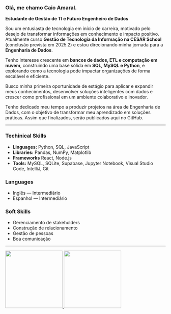 ### Olá, me chamo Caio Amaral.

**Estudante de Gestão de TI e Futuro Engenheiro de Dados**

Sou um entusiasta de tecnologia em início de carreira, motivado pelo desejo de transformar informações em conhecimento e impacto positivo. Atualmente curso **Gestão de Tecnologia da Informação na CESAR School** (conclusão prevista em 2025.2) e estou direcionando minha jornada para a **Engenharia de Dados**.

Tenho interesse crescente em **bancos de dados, ETL e computação em nuvem**, construindo uma base sólida em **SQL, MySQL e Python**, e explorando como a tecnologia pode impactar organizações de forma escalável e eficiente.  

Busco minha primeira oportunidade de estágio para aplicar e expandir meus conhecimentos, desenvolver soluções inteligentes com dados e crescer como profissional em um ambiente colaborativo e inovador.  

Tenho dedicado meu tempo a produzir projetos na área de Engenharia de Dados, com o objetivo de transformar meu aprendizado em soluções práticas. Assim que finalizados, serão publicados aqui no GitHub.

---

### Techinical Skills
- **Linguages:** Python, SQL, JavaScript  
- **Libraries:** Pandas, NumPy, Matplotlib 
- **Frameworks** React, Node.js
- **Tools:**  MySQL, SQLite, Supabase, Jupyter Notebook, Visual Studio Code, IntelliJ, Git

### Languages  
- Inglês — Intermediário  
- Espanhol — Intermediário  

### Soft Skills  
- Gerenciamento de stakeholders
- Construção de relacionamento
- Gestão de pessoas
- Boa comunicação

---

<div>
  <a href="https://github.com/caioamaral-io">
    <img height="180cm" src="https://github-readme-stats.vercel.app/api?username=caioamaral-io&show_icons=true&theme=tokyonight&include_all_commits=true&count_private=true&hide_border=true"/>
    <img height="180cm" src="https://github-readme-stats.vercel.app/api/top-langs/?username=caioamaral-io&layout=compact&langs_count=16&theme=tokyonight&hide_border=true"/>
  </a>
</div>


